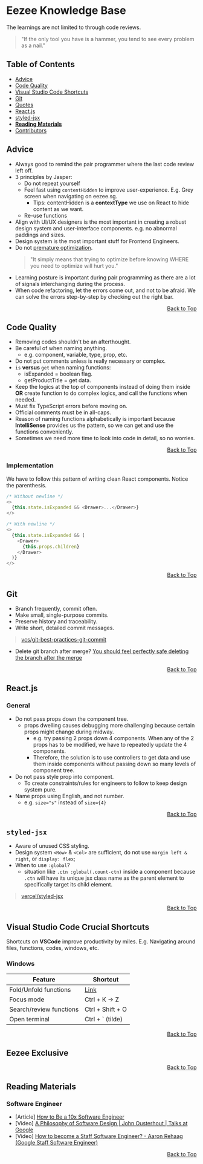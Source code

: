 # Eezee Knowledge Base

The learnings are not limited to through code reviews.

> "If the only tool you have is a hammer, you tend to see every problem as a nail."

## Table of Contents

- [Advice](#advices)
- [Code Quality](#code-quality)
- [Visual Studio Code Shortcuts](#visual-studio-code-crucial-shortcuts)
- [Git](#git)
- [Quotes](#quotes)
- [React.js](#reactjs)
- [styled-jsx](#styled-jsx)
- [**Reading Materials**](#reading-materials)
- [Contributors](#contributors)

## Advice

- Always good to remind the pair programmer where the last code review left off.
- 3 principles by Jasper:
  - Do not repeat yourself
  - Feel fast using `contentHidden` to improve user-experience. E.g. Grey screen when navigating on eezee.sg.
    - Tips: contentHidden is a **contextType** we use on React to hide content as we want.
  - Re-use functions
- Align with UI/UX designers is the most important in creating a robust design system and user-interface components. e.g. no abnormal paddings and sizes.
- Design system is the most important stuff for Frontend Engineers.
- Do not [premature optimization](https://ubiquity.acm.org/article.cfm?id=1513451).
  > "It simply means that trying to optimize before knowing WHERE you need to optimize will hurt you."
- Learning posture is important during pair programming as there are a lot of signals interchanging during the process.
- When code refactoring, let the errors come out, and not to be afraid. We can solve the errors step-by-step by checking out the right bar.

<div align="right"><a href="#eezee-knowledge-base">Back to Top</a></div>

## Code Quality

- Removing codes shouldn't be an afterthought.
- Be careful of when naming anything.
  - e.g. component, variable, type, prop, etc.
- Do not put comments unless is really necessary or complex.
- `is` **versus** `get` when naming functions:
  - isExpanded = boolean flag.
  - getProductTitle = get data.
- Keep the logics at the top of components instead of doing them inside **OR** create function to do complex logics, and call the functions when needed.
- Must fix TypeScript errors before moving on.
- Official comments must be in all-caps.
- Reason of naming functions alphabetically is important because **IntelliSense** provides us the pattern, so we can get and use the functions conveniently.
- Sometimes we need more time to look into code in detail, so no worries.

<div align="right"><a href="#eezee-knowledge-base">Back to Top</a></div>

### Implementation

We have to follow this pattern of writing clean React components. Notice the parenthesis.

```js
/* Without newline */
<>
  {this.state.isExpanded && <Drawer>...</Drawer>}
</>

/* With newline */
<>
  {this.state.isExpanded && (
    <Drawer>
      {this.props.children}
    </Drawer>
  )}
</>
```

<div align="right"><a href="#eezee-knowledge-base">Back to Top</a></div>

## Git

- Branch frequently, commit often.
- Make small, single-purpose commits.
- Preserve history and traceability.
- Write short, detailed commit messages.

> [vcs/git-best-practices-git-commit](https://www.perforce.com/blog/vcs/git-best-practices-git-commit)

- Delete git branch after merge? [You should feel perfectly safe deleting the branch after the merge](https://softwareengineering.stackexchange.com/questions/207423/when-should-we-clean-up-old-no-longer-used-git-branches)

<div align="right"><a href="#eezee-knowledge-base">Back to Top</a></div>

## React.js

### General

- Do not pass props down the component tree.
  - props dwelling causes debugging more challenging because certain props might change during midway.
    - e.g. try passing 2 props down 4 components. When any of the 2 props has to be modified, we have to repeatedly update the 4 components.
    - Therefore, the solution is to use controllers to get data and use them inside components without passing down so many levels of component tree.
- Do not pass style prop into component.
  - To create constraints/rules for engineers to follow to keep design system pure.
- Name props using English, and not number.
  - e.g. `size="s"` instead of `size={4}`

<div align="right"><a href="#eezee-knowledge-base">Back to Top</a></div>

## `styled-jsx`

- Aware of unused CSS styling.
- Design system `<Row>` & `<Col>` are sufficient, do not use `margin left & right`, or `display: flex`;
- When to use `:global`?
  - situation like `.ctn :global(.count-ctn)` inside a component because `.ctn` will have its unique jsx class name as the parent element to specifically target its child element.

> [vercel/styled-jsx](https://github.com/vercel/styled-jsx)

<div align="right"><a href="#eezee-knowledge-base">Back to Top</a></div>

## Visual Studio Code Crucial Shortcuts

Shortcuts on **VSCode** improve productivity by miles. E.g. Navigating around files, functions, codes, windows, etc.

### Windows

| Feature | Shortcut |
| --- | --- |
| Fold/Unfold functions | [Link](https://stackoverflow.com/questions/30067767/how-do-i-collapse-sections-of-code-in-visual-studio-code-for-windows) |
| Focus mode | Ctrl + K -> Z |
| Search/review functions | Ctrl + Shift + O |
| Open terminal | Ctrl + ` (tilde) |

<div align="right"><a href="#eezee-knowledge-base">Back to Top</a></div>

## Eezee Exclusive

<div align="right"><a href="#eezee-knowledge-base">Back to Top</a></div>

## Reading Materials

### Software Engineer

- [Article] [How to Be a 10x Software Engineer](https://medium.com/@_michaellin/how-to-be-a-10x-engineer-fdac2a5a1bd5)
- [Video] [A Philosophy of Software Design | John Ousterhout | Talks at Google](https://www.youtube.com/watch?v=bmSAYlu0NcY)
- [Video] [How to become a Staff Software Engineer? - Aaron Rehaag (Google Staff Software Engineer)](https://www.youtube.com/watch?v=HozTzNBstLc)

<div align="right"><a href="#eezee-knowledge-base">Back to Top</a></div>
